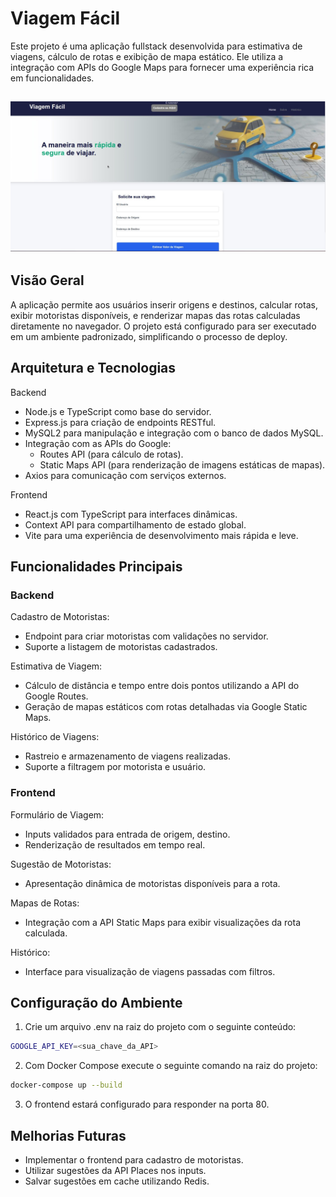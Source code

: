 # Viagem Fácil 

Este projeto é uma aplicação fullstack desenvolvida para estimativa de viagens, cálculo de rotas e exibição de mapa estático. Ele utiliza a integração com APIs do Google Maps para fornecer uma experiência rica em funcionalidades.

![Tela Projeto](./front/src/assets/tela.jpg)
-----

## Visão Geral

A aplicação permite aos usuários inserir origens e destinos, calcular rotas, exibir motoristas disponíveis, e renderizar mapas das rotas calculadas diretamente no navegador. O projeto está configurado para ser executado em um ambiente padronizado, simplificando o processo de deploy.

## Arquitetura e Tecnologias

Backend
- Node.js e TypeScript como base do servidor.
- Express.js para criação de endpoints RESTful.
- MySQL2 para manipulação e integração com o banco de dados MySQL.
- Integração com as APIs do Google:
  - Routes API (para cálculo de rotas).
  - Static Maps API (para renderização de imagens estáticas de mapas).
- Axios para comunicação com serviços externos.
  
Frontend
- React.js com TypeScript para interfaces dinâmicas.
- Context API para compartilhamento de estado global.
- Vite para uma experiência de desenvolvimento mais rápida e leve.

## Funcionalidades Principais

### Backend
Cadastro de Motoristas:
- Endpoint para criar motoristas com validações no servidor.
- Suporte a listagem de motoristas cadastrados.

Estimativa de Viagem:
- Cálculo de distância e tempo entre dois pontos utilizando a API do Google Routes.
- Geração de mapas estáticos com rotas detalhadas via Google Static Maps.

Histórico de Viagens:
- Rastreio e armazenamento de viagens realizadas.
- Suporte a filtragem por motorista e usuário.

### Frontend
Formulário de Viagem:
- Inputs validados para entrada de origem, destino.
- Renderização de resultados em tempo real.

Sugestão de Motoristas:
- Apresentação dinâmica de motoristas disponíveis para a rota.

Mapas de Rotas:
- Integração com a API Static Maps para exibir visualizações da rota calculada.

Histórico:
- Interface para visualização de viagens passadas com filtros.


## Configuração do Ambiente

1. Crie um arquivo .env na raiz do projeto com o seguinte conteúdo:

  ```bash
  GOOGLE_API_KEY=<sua_chave_da_API>
  ```

2. Com Docker Compose execute o seguinte comando na raiz do projeto:

```bash
docker-compose up --build
```

3. O frontend estará configurado para responder na porta 80.

## Melhorias Futuras
- Implementar o frontend para cadastro de motoristas.
- Utilizar sugestões da API Places nos inputs.
- Salvar sugestões em cache utilizando Redis.